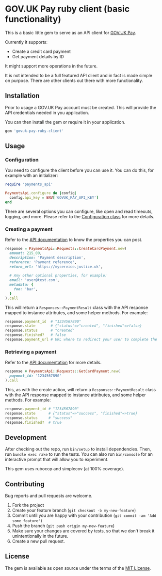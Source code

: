 # GOV.UK Pay ruby client (basic functionality)

This is a basic little gem to serve as an API client for [GOV.UK Pay](https://www.payments.service.gov.uk).

Currently it supports:

* Create a credit card payment
* Get payment details by ID

It might support more operations in the future.

It is not intended to be a full featured API client and in fact is made simple on purpose. There are other clients out there with more functionality.

## Installation

Prior to usage a GOV.UK Pay account must be created. This will provide the API credentials needed in you application.

You can then install the gem or require it in your application.

```ruby
gem 'govuk-pay-ruby-client'
```

## Usage

### Configuration

You need to configure the client before you can use it. You can do this, for example with an initializer:

```ruby
require 'payments_api'

PaymentsApi.configure do |config|
  config.api_key = ENV['GOVUK_PAY_API_KEY']
end
````

There are several options you can configure, like open and read timeouts, logging, and more. Please refer to the [Configuration class](lib/payments_api/configuration.rb) for more details.

### Creating a payment

Refer to the [API documentation](https://govukpay-api-browser.cloudapps.digital/#create-a-payment) to know the properties you can post.

```ruby
response = PaymentsApi::Requests::CreateCardPayment.new(
  amount: 215_00,
  description: 'Payment description',
  reference: 'Payment reference',
  return_url: 'https://myservice.justice.uk',
  
  # Any other optional properties, for example:
  email: 'user@test.com',
  metadata: {
    foo: 'bar',
  }
).call
```

This will return a `Responses::PaymentResult` class with the API response mapped to instance attributes, and some helper methods. For example:

```ruby
response.payment_id  # "1234567890"
response.state       # {"status"=>"created", "finished"=>false}
response.status      # "created"
response.finished?   # false
response.payment_url # URL where to redirect your user to complete the payment
```

### Retrieving a payment

Refer to the [API documentation](https://govukpay-api-browser.cloudapps.digital/#get-a-payment) for more details.

```ruby
response = PaymentsApi::Requests::GetCardPayment.new(
  payment_id: '1234567890'
).call
```

This, as with the create action, will return a `Responses::PaymentResult` class with the API response mapped to instance attributes, and some helper methods. For example:

```ruby
response.payment_id # "1234567890"
response.state      # {"status"=>"success", "finished"=>true}
response.status     # "success"
response.finished?  # true
```

## Development

After checking out the repo, run `bin/setup` to install dependencies. Then, run `bundle exec rake` to run the tests. You can also run `bin/console` for an interactive prompt that will allow you to experiment.

This gem uses rubocop and simplecov (at 100% coverage).

## Contributing

Bug reports and pull requests are welcome.

1. Fork the project
2. Create your feature branch (`git checkout -b my-new-feature`)
3. Commit until you are happy with your contribution (`git commit -am 'Add some feature'`)
4. Push the branch (`git push origin my-new-feature`)
5. Make sure your changes are covered by tests, so that we don't break it unintentionally in the future.
6. Create a new pull request.

## License

The gem is available as open source under the terms of the [MIT License](https://opensource.org/licenses/MIT).

